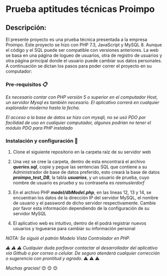 
# Prueba aptitudes técnicas Proimpo

## Descripción:
El presente proyecto es una prueba técnica presentada a la empresa Proimpo.
Este proyecto se hizo con PHP 7.3, JavaScript y MySQL 8. Aunque el código y el SQL puede ser compatible con versiones anteriores.
La web se basa en una página de logueo de usuarios, otra de registro de usuarios y otra página principal donde el usuario puede cambiar sus datos personales.
A continuación se dictan los pasos para poder correr el proyecto en su computador:

### Pre-requisitos 📋

_Es necesario contar con PHP versión 5 o superior en el computador Host, un servidor Mysql es también necesario. El aplicativo correrá en cualquier explorador moderno hasta la fecha._

_El acceso a la base de datos se hizo con mysqli, no se usó PDO por facilidad de uso en cualquier computador, algunos podrían no tener el módulo PDO para PHP instalado_


### Instalación y configuración 🔧

1. Clone el siguiente repositorio en la carpeta raíz de su servidor web

2. Una vez se cree la carpeta, dentro de esta encontrará el archivo ***queries.sql***, copie y pegue las sentencias SQL que contiene a su Administrador de base de datos preferido, esto creará la base de datos ***proimpo_test_DB***, la tabla ***usuarios***, y un usuario de prueba, cuyo nombre de usuario es _prueba_ y su contraseña es _rasmuslerdorf_

3. En el archivo PHP ***model/dbModel.php***, en las líneas 12, 13 y 14, se encuentran los datos de la dirección IP del servidor MySQL, el nombre de usuario y el password de dicho servidor respectivamente. Cambie por favor esta información dependiendo de la configuración de su servidor MySQL

4. El aplicativo web es intuitivo, dentro de él podrá registrar nuevos usuarios y loguearse para cambiar su información personal



*NOTA: Se siguió el patrón Modelo Vista Controlador en PHP.*

*:warning: :warning: :warning: Cualquier duda porfavor contactar al desarrollador del aplicativo vía Github o por correo o celular. De seguro atenderá cualquier corrección o sugerencia con prontitud y agrado.* :warning: :warning: :warning:

*Muchas gracias!*  :blush:  :blush:  :blush:

